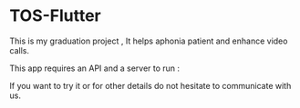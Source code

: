 # TOS-Flutter
This is my graduation project , It helps aphonia patient and enhance video calls.

This app requires an API and a server to run : 

If you want to try it or for other details do not hesitate to communicate with us.
